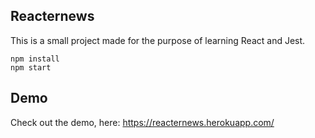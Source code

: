 ## Reacternews

This is a small project made for the purpose of learning React and Jest.

```
npm install
npm start
```

## Demo
Check out the demo, here:
https://reacternews.herokuapp.com/
